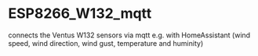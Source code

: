 # ESP8266_W132_mqtt
connects the Ventus W132 sensors via mqtt e.g. with HomeAssistant (wind speed, wind direction, wind gust, temperature and huminity)
